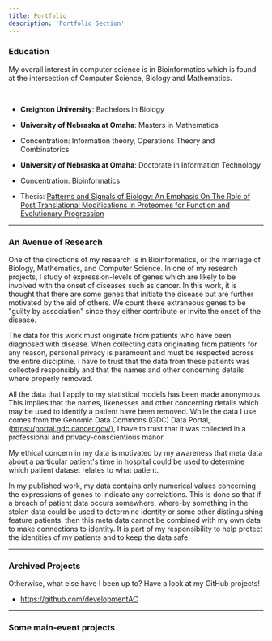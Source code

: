 ```yaml
---
title: Portfolio
description: 'Portfolio Section'
---
```




### Education

My overall interest in computer science is in Bioinformatics which is found at the intersection of Computer Science, Biology and Mathematics.
<!-- add a line drop -->
<center>
&#x200B;
</center>

+ __Creighton University__: Bachelors in Biology

+ __University of Nebraska at Omaha__: Masters in Mathematics

 + Concentration: Information theory, Operations Theory and Combinatorics

+ __University of Nebraska at Omaha__: Doctorate in Information Technology
 
 + Concentration: Bioinformatics
 + Thesis: [Patterns and Signals of Biology: An Emphasis On The Role of Post Translational Modifications in Proteomes for Function and Evolutionary Progression](https://digitalcommons.unomaha.edu/studentwork/2905/)
---

### An Avenue of Research

One of the directions of my research is in Bioinformatics, or the marriage of Biology, Mathematics, and Computer Science. In one of my research projects, I study of expression-levels of genes which are likely to be involved with the onset of diseases such as cancer. In this work, it is thought that there are some genes that initiate the disease but are further motivated by the aid of others. We count these extraneous genes to be "guilty by association" since they either contribute or invite the onset of the disease.

The data for this work must originate from patients who have been diagnosed with disease. When collecting data originating from patients for any reason, personal privacy is paramount and must be respected across the entire discipline. I have to trust that the data from these patients was collected responsibly and that the names and other concerning details where properly removed.

All the data that I apply to my statistical models has been made anonymous. This implies that the names, likenesses and other concerning details which may be used to identify a patient have been removed. While the data I use comes from the Genomic Data Commons (GDC) Data Portal, (https://portal.gdc.cancer.gov/), I have to trust that it was collected in a professional and privacy-conscientious manor.

My ethical concern in my data is motivated by my awareness that meta data about a particular patient's time in hospital could be used to determine which patient dataset relates to what patient.

In my published work, my data contains only numerical values concerning the expressions of genes to indicate any correlations. This is done so that if a breach of patient data occurs somewhere, where-by something in the stolen data could be used to determine identity or some other distinguishing feature patients, then this meta data cannot be combined with my own data to make connections to identity. It is part of my responsibility to help protect the identities of my patients and to keep the data safe.

---

### Archived Projects
Otherwise, what else have I been up to? Have a look at my GitHub projects!
+ https://github.com/developmentAC

---

### Some main-event projects 